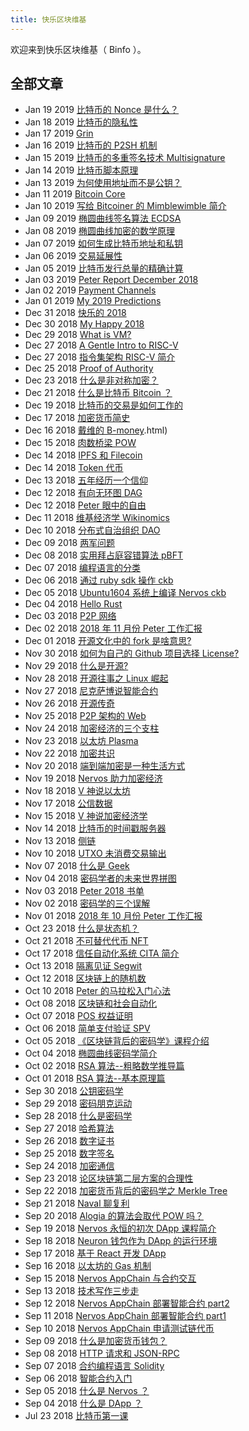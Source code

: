 ```yaml
---
title: 快乐区块维基
---
```


欢迎来到快乐区块维基（ Binfo ）。

## 全部文章

- Jan 19 2019 [比特币的 Nonce 是什么？](nonce.html)
- Jan 18 2019 [比特币的隐私性](bitcoin-privacy.html)
- Jan 17 2019 [Grin](grin.html)
- Jan 16 2019 [比特币的 P2SH 机制](p2sh.html)
- Jan 15 2019 [比特币的多重签名技术 Multisignature](multi-sig.html)
- Jan 14 2019 [比特币脚本原理](bitcoin-scripts.html)
- Jan 13 2019 [为何使用地址而不是公钥？](address.html)
- Jan 11 2019 [Bitcoin Core](bitcoin-core.html)
- Jan 10 2019 [写给 Bitcoiner 的 Mimblewimble 简介](mimblewimble.html)
- Jan 09 2019 [椭圆曲线签名算法 ECDSA](ecdsa.html)
- Jan 08 2019 [椭圆曲线加密的数学原理](ecdsa-math.html)
- Jan 07 2019 [如何生成比特币地址和私钥](gen-address-private-key.html)
- Jan 06 2019 [交易延展性](transaction-malleability.html)
- Jan 05 2019 [比特币发行总量的精确计算](supply.html)
- Jan 03 2019 [Peter Report December 2018](dec-report.html)
- Jan 02 2019 [Payment Channels](payment-channels.html)
- Jan 01 2019 [My 2019 Predictions](my-2019-predictions.html)
- Dec 31 2018 [快乐的 2018](zh-happy-2018.html)
- Dec 30 2018 [My Happy 2018](my-happy-2018.html)
- Dec 29 2018 [What is VM?](what-is-vm.html)
- Dec 27 2018 [A Gentle Intro to RISC-V](en-intro-risc-v.html)
- Dec 27 2018 [指令集架构 RISC-V 简介](zh-intro-risc-v.html)
- Dec 25 2018 [Proof of Authority](proof-of-authority.html)
- Dec 23 2018 [什么是非对称加密？](rsa.html)
- Dec 21 2018 [什么是比特币 Bitcoin ？](what-is-btc.html)
- Dec 19 2018 [比特币的交易是如何工作的](btc-transaction.html)
- Dec 17 2018 [加密货币简史](history-of-cryptocurrency.html)
- Dec 16 2018 [戴维的 B-money](b-money).html)
- Dec 15 2018 [肉数桥梁 POW](pow.html)
- Dec 14 2018 [IPFS 和 Filecoin](ipfs-filecoin.html)
- Dec 14 2018 [Token 代币](token.html)
- Dec 13 2018 [五年经历一个信仰](belief.html)
- Dec 12 2018 [有向无环图 DAG ](dag.html)
- Dec 12 2018 [Peter 眼中的自由](peter-freedom.html)
- Dec 11 2018 [维基经济学 Wikinomics](wikinomics.html)
- Dec 10 2018 [分布式自治组织 DAO](dao.html)
- Dec 09 2018 [两军问题](two-army-problem.html)
- Dec 08 2018 [实用拜占庭容错算法 pBFT](pbft.html)
- Dec 07 2018 [编程语言的分类](programming-languages.html)
- Dec 06 2018 [通过 ruby sdk 操作 ckb](ruby-sdk-ckb.html)
- Dec 05 2018 [Ubuntu1604 系统上编译 Nervos ckb](ubuntu-ckb.html)
- Dec 04 2018 [Hello Rust](hello-rust.html)
- Dec 03 2018 [P2P 网络](p2p.html)
- Dec 02 2018 [2018 年 11 月份 Peter 工作汇报](nov-report.html)
- Dec 01 2018 [开源文化中的 fork 是啥意思?](open-source-fork.html)
- Nov 30 2018 [如何为自己的 Github 项目选择 License?](license.html)
- Nov 29 2018 [什么是开源?](what-is-open-source.html)
- Nov 28 2018 [开源往事之 Linux 崛起](rise-of-linux.html)
- Nov 27 2018 [尼克萨博说智能合约](smart-contract.html)
- Nov 26 2018 [开源传奇](legend-open-source.html)
- Nov 25 2018 [P2P 架构的 Web](p2p-web.html)
- Nov 24 2018 [加密经济的三个支柱](312.html)
- Nov 23 2018 [以太坊 Plasma](311.html)
- Nov 22 2018 [加密共识](310.html)
- Nov 20 2018 [端到端加密是一种生活方式](309.html)
- Nov 19 2018 [Nervos 助力加密经济](308.html)
- Nov 18 2018 [V 神说以太坊](307.html)
- Nov 17 2018 [公信数据](306.html)
- Nov 15 2018 [V 神说加密经济学](305.html)
- Nov 14 2018 [比特币的时间戳服务器](304.html)
- Nov 13 2018 [侧链](303.html)
- Nov 10 2018 [UTXO 未消费交易输出](299.html)
- Nov 07 2018 [什么是 Geek](296.html)
- Nov 04 2018 [密码学者的未来世界拼图](292.html)
- Nov 03 2018 [Peter 2018 书单](291.html)
- Nov 02 2018 [密码学的三个误解](290.html)
- Nov 01 2018 [2018 年 10 月份 Peter 工作汇报](289.html)
- Oct 23 2018 [什么是状态机？](282.html)
- Oct 21 2018 [不可替代代币 NFT](281.html)
- Oct 17 2018 [信任自动化系统 CITA 简介](280.html)
- Oct 13 2018 [隔离见证 Segwit](279.html)
- Oct 12 2018 [区块链上的随机数](278.html)
- Oct 10 2018 [Peter 的马拉松入门心法](277.html)
- Oct 08 2018 [区块链和社会自动化](276.html)
- Oct 07 2018 [POS 权益证明](275.html)
- Oct 06 2018 [简单支付验证 SPV](274.html)
- Oct 05 2018 [《区块链背后的密码学》课程介绍](273.html)
- Oct 04 2018 [椭圆曲线密码学简介](272.html)
- Oct 02 2018 [RSA 算法--粗略数学推导篇](271.html)
- Oct 01 2018 [RSA 算法--基本原理篇](270.html)
- Sep 30 2018 [公钥密码学](269.html)
- Sep 29 2018 [密码朋克运动](268.html)
- Sep 28 2018 [什么是密码学](267.html)
- Sep 27 2018 [哈希算法](hash.html)
- Sep 26 2018 [数字证书](265.html)
- Sep 25 2018 [数字签名](264.html)
- Sep 24 2018 [加密通信](263.html)
- Sep 23 2018 [论区块链第二层方案的合理性](262.html)
- Sep 22 2018 [加密货币背后的密码学之 Merkle Tree](merkle.html)
- Sep 21 2018 [Naval 聊复利](260.html)
- Sep 20 2018 [Alogia 的算法会取代 POW 吗？](259.html)
- Sep 19 2018 [Nervos 永恒的初次 DApp 课程简介](258.html)
- Sep 18 2018 [Neuron 钱包作为 DApp 的运行环境](257.html)
- Sep 17 2018 [基于 React 开发 DApp](256.html)
- Sep 16 2018 [以太坊的 Gas 机制](255.html)
- Sep 15 2018 [Nervos AppChain 与合约交互](254.html)
- Sep 13 2018 [技术写作三步走](253.html)
- Sep 12 2018 [Nervos AppChain 部署智能合约 part2](252.html)
- Sep 11 2018 [Nervos AppChain 部署智能合约 part1](251.html)
- Sep 10 2018 [Nervos AppChain 申请测试链代币](250.html)
- Sep 09 2018 [什么是加密货币钱包？](249.html)
- Sep 08 2018 [HTTP 请求和 JSON-RPC](248.html)
- Sep 07 2018 [合约编程语言 Solidity](247.html)
- Sep 06 2018 [智能合约入门](246.html)
- Sep 05 2018 [什么是 Nervos ？](245.html)
- Sep 04 2018 [什么是 DApp ？](244.html)
- Jul 23 2018 [比特币第一课](243.html)
